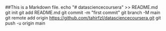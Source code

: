 ##This is a Markdown file.
echo "# datasciencecoursera" >> README.md
git init
git add README.md
git commit -m "first commit"
git branch -M main
git remote add origin https://github.com/tahirfzl/datasciencecoursera.git
git push -u origin main
